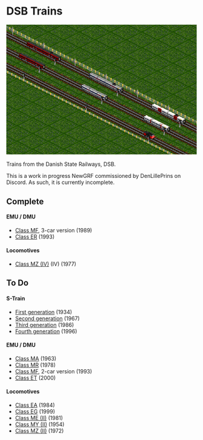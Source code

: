 # DSB Trains

![DSB Trains roster](/docs/0-3-1_release.png)

Trains from the Danish State Railways, DSB. 

This is a work in progress NewGRF commissioned by DenLillePrins on Discord. As such, it is currently incomplete.

## Complete
#### EMU / DMU
- [Class MF](https://www.jernbanen.dk/lyntog.php?typenr=5), 3-car version (1989)
- [Class ER](https://www.jernbanen.dk/lyntog.php?typenr=6) (1993)

#### Locomotives
- [Class MZ (IV)](https://www.jernbanen.dk/motor.php?s=8&litra=MZ&typenr=4) (IV) (1977)

## To Do
#### S-Train
- [First generation](https://www.jernbanen.dk/s-tog.php?typenr=51) (1934)
- [Second generation](https://www.jernbanen.dk/s-tog.php?typenr=52) (1967)
- [Third generation](https://www.jernbanen.dk/s-tog.php?typenr=53) (1986)
- [Fourth generation](https://www.jernbanen.dk/s-tog.php?typenr=54) (1996)

#### EMU / DMU
- [Class MA](https://www.jernbanen.dk/lyntog.php?typenr=3) (1963)
- [Class MR](https://www.jernbanen.dk/lyntog.php?typenr=9) (1978)
- [Class MF](https://www.jernbanen.dk/lyntog.php?typenr=5), 2-car version (1993)
- [Class ET](https://www.jernbanen.dk/lyntog.php?typenr=7) (2000)

#### Locomotives
- [Class EA](https://www.jernbanen.dk/motor.php?s=8&litra=EA) (1984)
- [Class EG](https://www.jernbanen.dk/motor.php?s=8&litra=EG&typenr=) (1999)
- [Class ME (II)](https://www.jernbanen.dk/motor.php?s=8&litra=ME&typenr=2) (1981)
- [Class MY (II)](https://www.jernbanen.dk/motor.php?s=8&litra=MY&typenr=2) (1954)
- [Class MZ (II)](https://www.jernbanen.dk/motor.php?s=8&litra=MZ&typenr=2) (1972)